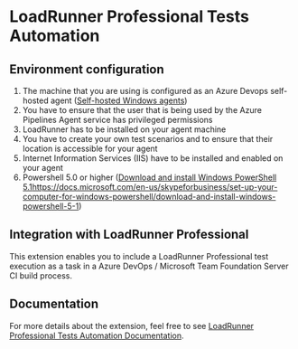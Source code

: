 # LoadRunner Professional Tests Automation

## Environment configuration
1.	The machine that you are using is configured as an Azure Devops self-hosted agent ([Self-hosted Windows agents](https://docs.microsoft.com/en-us/azure/devops/pipelines/agents/v2-windows?view=azure-devops))
2.	You have to ensure that the user that is being used by the Azure Pipelines Agent service has privileged permissions
3.	LoadRunner has to be installed on your agent machine
4.	You have to create your own test scenarios and to ensure that their location is accessible for your agent 
5.	Internet Information Services (IIS) have to be installed and enabled on your agent
6.  Powershell 5.0 or higher ([Download and install Windows PowerShell 5.1](https://docs.microsoft.com/en-us/azure/devops/pipelines/agents/v2-windows?view=azure-devops)https://docs.microsoft.com/en-us/skypeforbusiness/set-up-your-computer-for-windows-powershell/download-and-install-windows-powershell-5-1)

## Integration with LoadRunner Professional
This extension enables you to include a LoadRunner Professional test execution as a task in a Azure DevOps / Microsoft Team Foundation Server CI build process.

## Documentation
For more details about the extension, feel free to see [LoadRunner Professional Tests Automation Documentation](https://github.com/MicroFocus/ADM-AzureDevOps-LR-CI-Plugin).